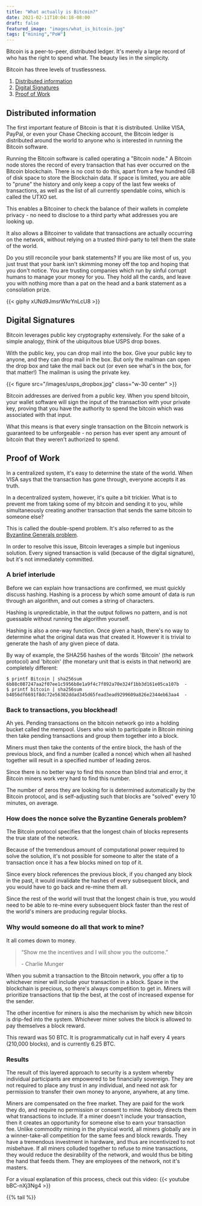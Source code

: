 ```yaml
---
title: "What actually is Bitcoin?"
date: 2021-02-11T10:04:18-08:00
draft: false
featured_image: "images/what_is_bitcoin.jpg"
tags: ["mining","PoW"]
---
```


Bitcoin is a peer-to-peer, distributed ledger. It's merely a large record of who has the right to spend what. The beauty lies in the simplicity.
<!--more-->

Bitcoin has three levels of trustlessness.

1. [Distributed information](#distributed-information)
2. [Digital Signatures](#digital-signatures)
3. [Proof of Work](#proof-of-work)



## Distributed information

The first important feature of Bitcoin is that it is distributed. Unlike VISA, PayPal, or even your Chase Checking account, the Bitcoin ledger is distributed around the world to anyone who is interested in running the Bitcoin software.

Running the Bitcoin software is called operating a "Bitcoin node." A Bitcoin node stores the record of every transaction that has ever occurred on the Bitcoin blockchain. There is no cost to do this, apart from a few hundred GB of disk space to store the Blockchain data. If space is limited, you are able to "prune" the history and only keep a copy of the last few weeks of transactions, as well as the list of all currently spendable coins, which is called the UTXO set.

This enables a Bitcoiner to check the balance of their wallets in complete privacy - no need to disclose to a third party what addresses you are looking up.

It also allows a Bitcoiner to validate that transactions are actually occurring on the network, without relying on a trusted third-party to tell them the state of the world.

Do you still reconcile your bank statements? If you are like most of us, you just trust that your bank isn't skimming money off the top and hoping that you don't notice. You are trusting companies which run by sinful corrupt humans to manage your money for you. They hold all the cards, and leave you with nothing more than a pat on the head and a bank statement as a consolation prize.

{{< giphy xUNd9JmsrWkrYnLcU8 >}}

## Digital Signatures

Bitcoin leverages public key cryptography extensively. For the sake of a simple analogy, think of the ubiquitous blue USPS drop boxes.

With the public key, you can drop mail into the box. Give your public key to anyone, and they can drop mail in the box. But only the mailman can open the drop box and take the mail back out (or even see what's in the box, for that matter!) The mailman is using the private key.

{{< figure src="/images/usps_dropbox.jpg" class="w-30 center" >}}

Bitcoin addresses are derived from a public key. When you spend bitcoin, your wallet software will sign the input of the transaction with your private key, proving that you have the authority to spend the bitcoin which was associated with that input.

What this means is that every single transaction on the Bitcoin network is guaranteed to be unforgeable - no person has ever spent any amount of bitcoin that they weren't authorized to spend.

## Proof of Work

In a centralized system, it's easy to determine the state of the world. When VISA says that the transaction has gone through, everyone accepts it as truth.

In a decentralized system, however, it's quite a bit trickier. What is to prevent me from taking some of my bitcoin and sending it to you, while simultaneously creating another transaction that sends the same bitcoin to someone else?

This is called the double-spend problem. It's also referred to as the [Byzantine Generals problem](https://coincentral.com/byzantine-generals-problem/).

In order to resolve this issue, Bitcoin leverages a simple but ingenious solution. Every signed transaction is valid (because of the digital signature), but it's not immediately committed.

### A brief interlude

Before we can explain how transactions are confirmed, we must quickly discuss hashing. Hashing is a process by which some amount of data is run through an algorithm, and out comes a string of characters.

Hashing is unpredictable, in that the output follows no pattern, and is not guessable without running the algorithm yourself.

Hashing is also a one-way function. Once given a hash, there's no way to determine what the original data was that created it. However it is trivial to generate the hash of any given piece of data.

By way of example, the SHA256 hashes of the words 'Bitcoin' (the network protocol) and 'bitcoin' (the monetary unit that is exists in that network) are completely different:

```
$ printf Bitcoin | sha256sum
6b88c087247aa2f07ee1c5956b8e1a9f4c7f892a70e324f1bb3d161e05ca107b  -
$ printf bitcoin | sha256sum
b4056df6691f8dc72e56302ddad345d65fead3ead9299609a826e2344eb63aa4  -
```

### Back to transactions, you blockhead!

Ah yes. Pending transactions on the bitcoin network go into a holding bucket called the mempool. Users who wish to participate in Bitcoin mining then take pending transactions and group them together into a block.

Miners must then take the contents of the entire block, the hash of the previous block, and find a number (called a nonce) which when all hashed together will result in a specified number of leading zeros.

Since there is no better way to find this nonce than blind trial and error, it Bitcoin miners work very hard to find this number.

The number of zeros they are looking for is determined automatically by the Bitcoin protocol, and is self-adjusting such that blocks are "solved" every 10 minutes, on average.

### How does the nonce solve the Byzantine Generals problem?

The Bitcoin protocol specifies that the longest chain of blocks represents the true state of the network.

Because of the tremendous amount of computational power required to solve the solution, it's not possible for someone to alter the state of a transaction once it has a few blocks mined on top of it.

Since every block references the previous block, if you changed any block in the past, it would invalidate the hashes of every subsequent block, and you would have to go back and re-mine them all.

Since the rest of the world will trust that the longest chain is true, you would need to be able to re-mine every subsequent block faster than the rest of the world's miners are producing regular blocks.

### Why would someone do all that work to mine?

It all comes down to money.

> “Show me the incentives and I will show you the outcome.”
>
>\- Charlie Munger

When you submit a transaction to the Bitcoin network, you offer a tip to whichever miner will include your transaction in a block. Space in the blockchain is precious, so there's always competition to get in. Miners will prioritize transactions that tip the best, at the cost of increased expense for the sender.

The other incentive for miners is also the mechanism by which new bitcoin is drip-fed into the system. Whichever miner solves the block is allowed to pay themselves a block reward.

This reward was 50 BTC. It is programmatically cut in half every 4 years (210,000 blocks), and is currently 6.25 BTC.

### Results

The result of this layered approach to security is a system whereby individual participants are empowered to be financially sovereign. They are not required to place any trust in any individual, and need not ask for permission to transfer their own money to anyone, anywhere, at any time.

Miners are compensated on the free market. They are paid for the work they do, and require no permission or consent to mine. Nobody directs them what transactions to include. If a miner doesn't include your transaction, then it creates an opportunity for someone else to earn your transaction fee. Unlike commodity mining in the physical world, all miners globally are in a winner-take-all competition for the same fees and block rewards. They have a tremendous investment in hardware, and thus are incentivized to not misbehave. If all miners colluded together to refuse to mine transactions, they would reduce the desirability of the network, and would thus be biting the hand that feeds them. They are employees of the network, not it's masters.

For a visual explanation of this process, check out this video:
{{< youtube bBC-nXj3Ng4 >}}

{{% tail %}}
